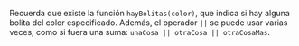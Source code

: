 Recuerda que existe la función `hayBolitas(color)`, que indica si hay alguna bolita del color especificado. Además, el operador `||` se puede usar varias veces, como si fuera una suma: `unaCosa || otraCosa || otraCosaMas`.